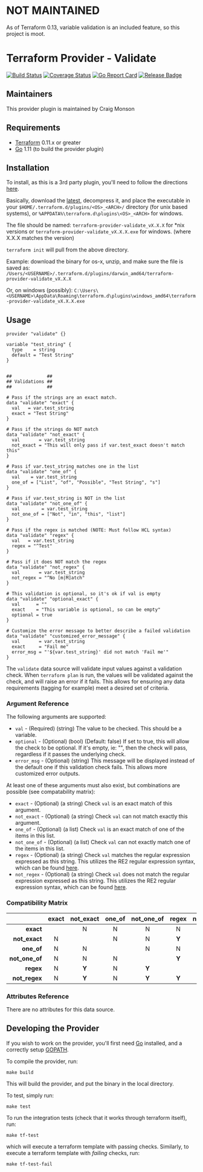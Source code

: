 # NOT MAINTAINED
As of Terraform 0.13, variable validation is an included feature, so this project is moot.

# Terraform Provider - Validate
[![Build Status](https://travis-ci.com/craigmonson/terraform-provider-validate.svg?branch=master)](https://travis-ci.com/craigmonson/terraform-provider-validate) [![Coverage Status](https://coveralls.io/repos/github/craigmonson/terraform-provider-validate/badge.svg?branch=master)](https://coveralls.io/github/craigmonson/terraform-provider-validate?branch=master) [![Go Report Card](https://goreportcard.com/badge/github.com/craigmonson/terraform-provider-validate)](https://goreportcard.com/report/github.com/craigmonson/terraform-provider-validate) [![Release Badge](https://img.shields.io/github/release/craigmonson/terraform-provider-validate.svg)](https://github.com/craigmonson/terraform-provider-validate/releases/latest)

## Maintainers

This provider plugin is maintained by Craig Monson

## Requirements

  * [Terraform](https://www.terraform.io/downloads.html) 0.11.x or greater
  * [Go](https://golang.org/doc/install) 1.11 (to build the provider plugin)

## Installation

To install, as this is a 3rd party plugin, you'll need to follow the directions
[here](https://www.terraform.io/docs/configuration/providers.html#third-party-plugins).

Basically, download the [latest](https://github.com/craigmonson/terraform-provider-validate/releases/latest), decompress it, and place the executable in your
`$HOME/.terraform.d/plugins/<OS>_<ARCH>/` directory (for unix based systems), or `%APPDATA%\terraform.d\plugins\<OS>_<ARCH>` for windows.

The file should be named: `terraform-provider-validate_vX.X.X` for \*nix versions or `terraform-provider-validate_vX.X.X.exe` for windows.  (where X.X.X matches the version) 

`terraform init` will pull from the above directory.

Example: 
download the binary for os-x, unzip, and make sure the file is saved as:
`/Users/<USERNAME>/.terraform.d/plugins/darwin_amd64/terraform-provider-validate_vX.X.X`

Or, on windows (possibly):
`C:\Users\<USERNAME>\AppData\Roaming\terraform.d\plugins\windows_amd64\terraform-provider-validate_vX.X.X.exe`

## Usage

```hcl
provider "validate" {}

variable "test_string" {
  type    = string
  default = "Test String"
}


##             ##
## Validations ##
##             ##

# Pass if the strings are an exact match.
data "validate" "exact" {
  val   = var.test_string
  exact = "Test String"
}

# Pass if the strings do NOT match
data "validate" "not_exact" {
  val       = var.test_string
  not_exact = "This will only pass if var.test_exact doesn't match this"
}

# Pass if var.test_string matches one in the list
data "validate" "one_of" {
  val    = var.test_string
  one_of = ["List", "of", "Possible", "Test String", "s"]
}

# Pass if var.test_string is NOT in the list
data "validate" "not_one_of" {
  val        = var.test_string
  not_one_of = ["Not", "in", "this", "list"]
}

# Pass if the regex is matched (NOTE: Must follow HCL syntax)
data "validate" "regex" {
  val   = var.test_string
  regex = "^Test"
}

# Pass if it does NOT match the regex
data "validate" "not_regex" {
  val       = var.test_string
  not_regex = "^No [m|M]atch"
}

# This validation is optional, so it's ok if val is empty
data "validate" "optional_exact" {
  val      = ""
  exact    = "This variable is optional, so can be empty"
  optional = true
}

# Customize the error message to better describe a failed validation
data "validate" "customized_error_message" {
  val       = var.test_string
  exact     = "Fail me"
  error_msg = "'${var.test_string}' did not match 'Fail me'"
}
```

The `validate` data source will validate input values against a validation check.  When
`terraform plan` is run, the values will be validated against the check, and will raise
an error if it fails.  This allows for ensuring any data requirements (tagging for
example) meet a desired set of criteria.

### Argument Reference

The following arguments are supported:

  * `val` - (Required) (string) The value to be checked.  This should be a variable.
  * `optional` - (Optional) (bool) (Default: false) If set to true, this will allow the check to be optional.  If it's empty, ie: "", then the check will pass, regardless if it passes the underlying check.
  * `error_msg` - (Optional) (string) This message will be displayed instead of the default one if this validation check fails.  This allows more customized error outputs.

At least one of these arguments must also exist, but combinations are possible (see compatability matrix):

  * `exact` - (Optional) (a string) Check `val` is an exact match of this argument.
  * `not_exact` - (Optional) (a string) Check `val` can not match exactly this argument.
  * `one_of` - (Optional) (a list) Check `val` is an exact match of one of the items in this list.
  * `not_one_of` - (Optional) (a list) Check `val` can not exactly match one of the items in this list.
  * `regex` - (Optional) (a string) Check `val` matches the regular expression expressed as this string.  This utilizes the RE2 regular expression syntax, which can be found [here](https://golang.org/s/re2syntax).
  * `not_regex` - (Optional) (a string) Check `val` does not match the regular expression expressed as this string.  This utilizes the RE2 regular expression syntax, which can be found [here](https://golang.org/s/re2syntax).

### Compatibility Matrix

|                  | exact | not\_exact | one\_of | not\_one\_of | regex | not\_regex |
|-----------------:|:-----:|:----------:|:-------:|:------------:|:-----:|:----------:|
| **exact**        |       |      N     |    N    |      N       |   N   |     N      |
| **not\_exact**   |   N   |            |    N    |      N       | **Y** |   **Y**    |
| **one\_of**      |   N   |      N     |         |      N       |   N   |     N      |
| **not\_one\_of** |   N   |      N     |    N    |              | **Y** |   **Y**    |
| **regex**        |   N   |    **Y**   |    N    |    **Y**     |       |   **Y**    |
| **not\_regex**   |   N   |    **Y**   |    N    |    **Y**     | **Y** |            |


### Attributes Reference

There are no attributes for this data source.

## Developing the Provider

If you wish to work on the provider, you'll first need [Go](http://www.golang.org/)
installed, and a correctly setup [GOPATH](https://golang.org/doc/code.html#GOPATH).

To compile the provider, run:
```
make build
```
This will build the provider, and put the binary in the local directory.

To test, simply run:
```
make test
```

To run the integration tests (check that it works through terraform itself), run:
```
make tf-test
```
which will execute a terraform template with passing checks.  Similarly, to execute a
terraform template with _failing_ checks, run:
```
make tf-test-fail
````
